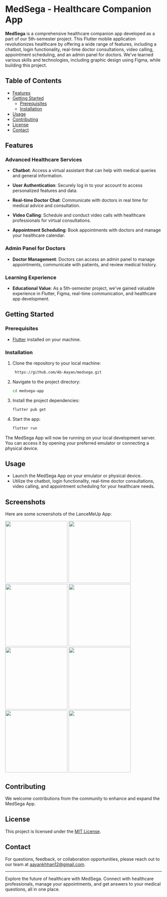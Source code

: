 # MedSega - Healthcare Companion App

**MedSega** is a comprehensive healthcare companion app developed as a part of our 5th-semester project. This Flutter mobile application revolutionizes healthcare by offering a wide range of features, including a chatbot, login functionality, real-time doctor consultations, video calling, appointment scheduling, and an admin panel for doctors. We've learned various skills and technologies, including graphic design using Figma, while building this project.

## Table of Contents

- [Features](#features)
- [Getting Started](#getting-started)
  - [Prerequisites](#prerequisites)
  - [Installation](#installation)
- [Usage](#usage)
- [Contributing](#contributing)
- [License](#license)
- [Contact](#contact)

## Features

### Advanced Healthcare Services

- **Chatbot**: Access a virtual assistant that can help with medical queries and general information.

- **User Authentication**: Securely log in to your account to access personalized features and data.

- **Real-time Doctor Chat**: Communicate with doctors in real time for medical advice and consultation.

- **Video Calling**: Schedule and conduct video calls with healthcare professionals for virtual consultations.

- **Appointment Scheduling**: Book appointments with doctors and manage your healthcare calendar.

### Admin Panel for Doctors

- **Doctor Management**: Doctors can access an admin panel to manage appointments, communicate with patients, and review medical history.

### Learning Experience

- **Educational Value**: As a 5th-semester project, we've gained valuable experience in Flutter, Figma, real-time communication, and healthcare app development.

## Getting Started

### Prerequisites

- [Flutter](https://flutter.dev/) installed on your machine.

### Installation

1. Clone the repository to your local machine:

   ```bash
    https://github.com/Ab-Aayan/medsega.git
   ```

2. Navigate to the project directory:

   ```bash
   cd medsega-app
   ```

3. Install the project dependencies:

   ```bash
   flutter pub get
   ```

4. Start the app:

   ```bash
   flutter run
   ```

The MedSega App will now be running on your local development server. You can access it by opening your preferred emulator or connecting a physical device.

## Usage

- Launch the MedSega App on your emulator or physical device.
- Utilize the chatbot, login functionality, real-time doctor consultations, video calling, and appointment scheduling for your healthcare needs.

## Screenshots

Here are some screenshots of the LanceMeUp App:

<img src="https://github.com/Ab-Aayan/medsega/assets/93578138/1b6c9593-3d76-448b-8efd-0b3cc0101284" width="200">
<img src="https://github.com/Ab-Aayan/medsega/assets/93578138/07f16668-af1d-4bdc-a342-48995905d1c9" width="200">
<img src="https://github.com/Ab-Aayan/medsega/assets/93578138/b8717486-0a89-4d48-9cde-950c32a2cb00" width="200">
<img src="https://github.com/Ab-Aayan/medsega/assets/93578138/75aefe45-5b70-425a-a470-bf7d3cf62843" width="200">
<img src="https://github.com/Ab-Aayan/medsega/assets/93578138/589b8dc2-ec86-48bd-98e3-b0d5e8977b43" width="200">
<img src="https://github.com/Ab-Aayan/medsega/assets/93578138/2cdb3bc1-960c-4c8d-8260-786cdd6f14fc" width="200">
<img src="https://github.com/Ab-Aayan/medsega/assets/93578138/104e99df-3608-40a9-ab28-134b19d0b9f2" width="200">
<img src="https://github.com/Ab-Aayan/medsega/assets/93578138/92b8b010-40cc-4827-a680-3f9fdb515934" width="200">


## Contributing

We welcome contributions from the community to enhance and expand the MedSega App.

## License

This project is licensed under the [MIT License](LICENSE).

## Contact

For questions, feedback, or collaboration opportunities, please reach out to our team at [aayankhhan12@gmail.com](mailto:aayankhhan12@gmail.com).

---

Explore the future of healthcare with MedSega. Connect with healthcare professionals, manage your appointments, and get answers to your medical questions, all in one place.
